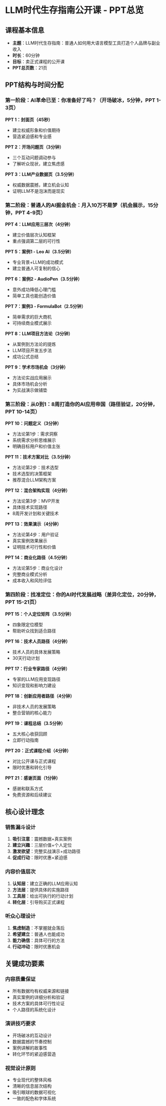 # LLM时代生存指南公开课 - PPT总览

## 课程基本信息
- **主题**：LLM时代生存指南：普通人如何用大语言模型工具打造个人品牌与副业收入
- **时长**：60分钟
- **目标**：卖正式课程的公开课
- **PPT总页数**：21页

## PPT结构与时间分配

### 第一阶段：AI革命已至：你准备好了吗？（开场破冰，5分钟，PPT 1-3页）

**PPT 1：封面页（45秒）**
- 建立权威形象和价值期待
- 营造紧迫感和专业感

**PPT 2：开场问题页（3分钟）**
- 三个互动问题调动参与
- 了解听众现状，建立焦虑感

**PPT 3：LLM产业数据页（3.5分钟）**
- 权威数据震撼，建立机会认知
- 证明LLM不是泡沫而是现实

### 第二阶段：普通人的AI掘金机会：月入10万不是梦（机会展示，15分钟，PPT 4-9页）

**PPT 4：LLM应用三层次（4分钟）**
- 建立价值层次认知框架
- 重点强调第二层的可行性

**PPT 5：案例1 - Leo AI（3.5分钟）**
- 专业背景+LLM的成功模式
- 建立普通人可复制的信心

**PPT 6：案例2 - AudioPen（3.5分钟）**
- 意外成功降低心理门槛
- 简单工具也能创造价值

**PPT 7：案例3 - FormulaBot（2.5分钟）**
- 简单需求的巨大商机
- 可持续商业模式展示

**PPT 8：LLM项目方法论（3分钟）**
- 从案例到方法论的提炼
- LLM项目开发五步法
- 成功公式总结

**PPT 9：学术市场机会（3分钟）**
- 方法论实战应用展示
- 具体市场机会分析
- 为实战演示做铺垫

### 第三阶段：从0到1：8周打造你的AI应用帝国（路径验证，20分钟，PPT 10-14页）

**PPT 10：问题定义（3分钟）**
- 方法论第1步：需求洞察
- 系统需求分析思维展示
- 明确目标用户和价值主张

**PPT 11：技术方案对比（3.5分钟）**
- 方法论第2步：技术选型
- 技术选型的决策框架
- 推荐混合LLM架构方案

**PPT 12：混合架构实现（4分钟）**
- 方法论第3步：MVP开发
- 具体技术实现路径
- 8周开发计划和关键技术

**PPT 13：效果演示（4分钟）**
- 方法论第4步：用户验证
- 真实案例效果展示
- 证明技术可行性和价值

**PPT 14：商业化路径（4.5分钟）**
- 方法论第5步：商业化设计
- 完整商业模式分析
- 成本收入和风险评估

### 第四阶段：找准定位：你的AI时代发展战略（差异化定位，20分钟，PPT 15-21页）

**PPT 15：个人定位矩阵（3.5分钟）**
- 四象限定位模型
- 帮助听众找到适合路径

**PPT 16：技术人员路径（4分钟）**
- 技术人员的具体发展策略
- 30天行动计划

**PPT 17：行业专家路径（4分钟）**
- 专家的LLM应用变现路径
- 知识变现和影响力建设

**PPT 18：创新应用者路径（4分钟）**
- 非技术人员的发展策略
- 整合营销的核心能力

**PPT 19：课程总结（3.5分钟）**
- 五大核心收获回顾
- 立即行动指南

**PPT 20：正式课程介绍（4分钟）**
- 对比公开课与正式课程
- 限时优惠和转化引导

**PPT 21：感谢页面（1分钟）**
- 感谢和联系方式
- 免费资源和后续建议

## 核心设计理念

### 销售漏斗设计
1. **吸引注意**：震撼数据+真实案例
2. **建立兴趣**：三层价值+个人定位
3. **激发欲望**：完整实战演示+成功路径
4. **促成行动**：限时优惠+紧迫感

### 内容价值层次
1. **认知层**：建立正确的LLM应用认知
2. **方法层**：提供具体的实施路径
3. **工具层**：给出可执行的行动计划
4. **转化层**：引导购买正式课程

### 听众心理设计
1. **焦虑制造**：不掌握就会落后
2. **希望建立**：普通人也能成功
3. **能力确信**：具体可行的方法
4. **行动冲动**：限时优惠机会

## 关键成功要素

### 内容质量保证
- 所有数据均有权威来源和链接
- 真实案例的详细分析和验证
- 技术方案的具体可行性论证
- 个人路径的系统化设计

### 演讲技巧要求
- 开场破冰的互动设计
- 数据震撼的节奏控制
- 案例讲解的故事性
- 转化环节的紧迫感营造

### 视觉设计原则
- 专业现代的整体风格
- 清晰的信息层次结构
- 吸引眼球的数据可视化
- 一致的配色和字体系统 